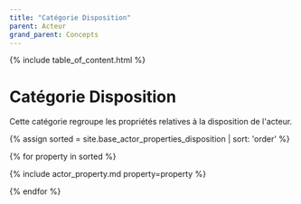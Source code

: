 ```yaml
---
title: "Catégorie Disposition"
parent: Acteur
grand_parent: Concepts
---
```


{% include table_of_content.html %}


# Catégorie Disposition

Cette catégorie regroupe les propriétés relatives à la disposition de l'acteur.

{% assign sorted = site.base_actor_properties_disposition | sort: 'order' %}

{% for property in sorted %}

{% include actor_property.md property=property %}

{% endfor %}

